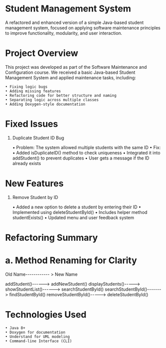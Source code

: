# Student Management System 

A refactored and enhanced version of a simple Java-based student management system, focused on applying software maintenance principles to improve functionality, modularity, and user interaction.

# Project Overview

This project was developed as part of the Software Maintenance and Configuration course. We received a basic Java-based Student Management System and applied maintenance tasks, including:

	• Fixing logic bugs
	• Adding missing features
	• Refactoring code for better structure and naming
	• Separating logic across multiple classes
	• Adding Doxygen-style documentation

 # Fixed Issues

1. Duplicate Student ID Bug
   
	• Problem: The system allowed multiple students with the same ID
	• Fix:
	• Added isDuplicateID() method to check uniqueness
	• Integrated it into addStudent() to prevent duplicates
	• User gets a message if the ID already exists

# New Features

1. Remove Student by ID
   
	• Added a new option to delete a student by entering their ID
	• Implemented using deleteStudentById()
	• Includes helper method studentExists()
	• Updated menu and user feedback system

# Refactoring Summary

# a. Method Renaming for Clarity

Old Name------------ > New Name

addStudent()------> addNewStudent()
displayStudents()-----> showStudentList()------> searchStudentById()
searchStudentById()-------> findStudentById()
removeStudentById()-----> deleteStudentById()


 # Technologies Used
	• Java 8+
	• Doxygen for documentation
	• Understand for UML modeling
	• Command-line Interface (CLI)


 




